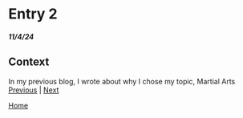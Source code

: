 # Entry 2
##### 11/4/24

## Context 

In my previous blog, I wrote about why I chose my topic, Martial Arts
[Previous](entry01.md) | [Next](entry03.md)

[Home](../README.md)
